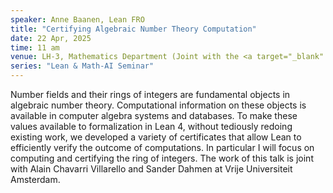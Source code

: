 ```yaml
---
speaker: Anne Baanen, Lean FRO
title: "Certifying Algebraic Number Theory Computation"
date: 22 Apr, 2025
time: 11 am
venue: LH-3, Mathematics Department (Joint with the <a target="_blank" href="https://math.iisc.ac.in/number-theory-seminar.html" >Number Theory Seminar</a>)
series: "Lean & Math-AI Seminar"
---
```

Number fields and their rings of integers are fundamental objects in algebraic number theory. Computational information on these objects is available in computer algebra systems and databases. To make these values available to formalization in Lean 4, without tediously redoing existing work, we developed a variety of certificates that allow Lean to efficiently verify the outcome of computations. In particular I will focus on computing and certifying the ring of integers. The work of this talk is joint with Alain Chavarri Villarello and Sander Dahmen at Vrije Universiteit Amsterdam.